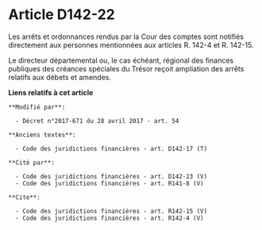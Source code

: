 # Article D142-22

Les arrêts et ordonnances rendus par la Cour des comptes sont notifiés directement aux personnes mentionnées aux articles R.
142-4 et R. 142-15. 

Le directeur départemental ou, le cas échéant, régional des finances publiques des créances spéciales du Trésor reçoit
ampliation des arrêts relatifs aux débets et amendes.

**Liens relatifs à cet article**

	**Modifié par**:

	  - Décret n°2017-671 du 28 avril 2017 - art. 54

	**Anciens textes**:

	  - Code des juridictions financières - art. D142-17 (T)

	**Cité par**:

	  - Code des juridictions financières - art. D142-23 (V)
	  - Code des juridictions financières - art. R141-8 (V)

	**Cite**:

	  - Code des juridictions financières - art. R142-15 (V)
	  - Code des juridictions financières - art. R142-4 (V)
